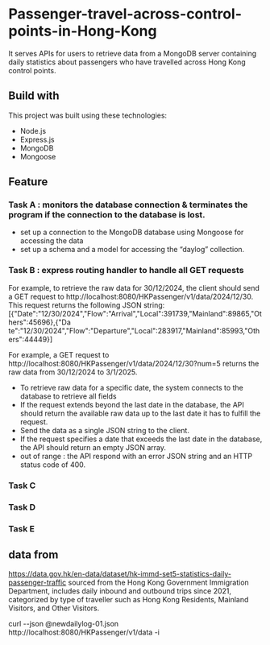 # Passenger-travel-across-control-points-in-Hong-Kong

It serves APIs for users to retrieve data from a MongoDB server containing daily statistics about passengers who have travelled across Hong Kong control points.


## Build with
This project was built using these technologies:
- Node.js
- Express.js
- MongoDB
- Mongoose

## Feature

### Task A : monitors the database connection & terminates the program if the connection to the database is lost.
- set up a connection to the MongoDB database using Mongoose for accessing the data
- set up a schema and a model for accessing the “daylog” collection.

### Task B : express routing handler to handle all GET requests
For example, to retrieve the raw data for 30/12/2024, the client should send a GET request to http://localhost:8080/HKPassenger/v1/data/2024/12/30. 
This request returns the following JSON string: 
[{"Date":"12/30/2024","Flow":"Arrival","Local":391739,"Mainland":89865,"Others":45696},{"Da
 te":"12/30/2024","Flow":"Departure","Local":283917,"Mainland":85993,"Others":44449}]

 For example, a GET request to http://localhost:8080/HKPassenger/v1/data/2024/12/30?num=5 returns the raw data from 30/12/2024 to 3/1/2025. 
- To retrieve raw data for a specific date, the system connects to the database to retrieve all fields
-  If the request extends beyond the last date in the database, the API should return the available raw data up to the last date it has to fulfill the request. 
- Send the data as a single JSON string to the client.  
- If the request specifies a date that exceeds the last date in the database, the API should return 
an empty JSON array. 
- out of range :  the API respond with an error JSON string and an HTTP status code of 400. 

### Task C


### Task D


### Task E


## data from
https://data.gov.hk/en-data/dataset/hk-immd-set5-statistics-daily-passenger-traffic
sourced from the Hong Kong Government Immigration Department, includes daily inbound and outbound trips since 2021, categorized by type of traveller such as Hong Kong Residents, Mainland Visitors, and Other Visitors. 


curl --json @newdailylog-01.json http://localhost:8080/HKPassenger/v1/data -i